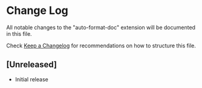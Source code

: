 # Change Log

All notable changes to the "auto-format-doc" extension will be documented in this file.

Check [Keep a Changelog](http://keepachangelog.com/) for recommendations on how to structure this file.

## [Unreleased]

- Initial release